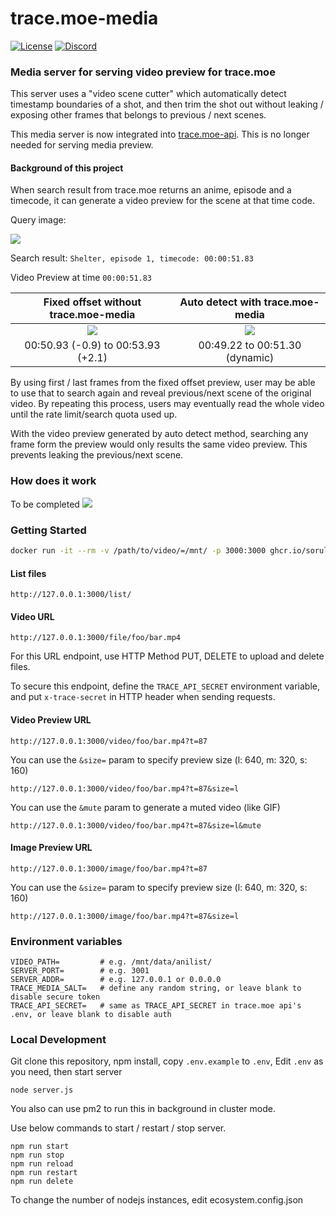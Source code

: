 # trace.moe-media

[![License](https://img.shields.io/github/license/soruly/trace.moe-media.svg?style=flat-square)](https://github.com/soruly/trace.moe-media/blob/master/LICENSE)
[![Discord](https://img.shields.io/discord/437578425767559188.svg?style=flat-square)](https://discord.gg/K9jn6Kj)

### Media server for serving video preview for trace.moe

This server uses a "video scene cutter" which automatically detect timestamp boundaries of a shot, and then trim the shot out without leaking / exposing other frames that belongs to previous / next scenes.

This media server is now integrated into [trace.moe-api](https://github.com/soruly/trace.moe-api). This is no longer needed for serving media preview.

#### Background of this project

When search result from trace.moe returns an anime, episode and a timecode, it can generate a video preview for the scene at that time code.

Query image:

![](https://images.plurk.com/3F4Mg666qw78rImF7DR2SG.jpg)

Search result: `Shelter, episode 1, timecode: 00:00:51.83`

Video Preview at time `00:00:51.83`

|           Fixed offset without trace.moe-media           |             Auto detect with trace.moe-media             |
| :------------------------------------------------------: | :------------------------------------------------------: |
| ![](https://images.plurk.com/7lURadxyYVrvPl52M7mm3G.gif) | ![](https://images.plurk.com/2mcJxwtMJFSVhLQ8XDUYI3.gif) |
|            00:50.93 (-0.9) to 00:53.93 (+2.1)            |              00:49.22 to 00:51.30 (dynamic)              |

By using first / last frames from the fixed offset preview, user may be able to use that to search again and reveal previous/next scene of the original video. By repeating this process, users may eventually read the whole video until the rate limit/search quota used up.

With the video preview generated by auto detect method, searching any frame form the preview would only results the same video preview. This prevents leaking the previous/next scene.

### How does it work

To be completed
![](https://images.plurk.com/2NDcHsv4PFLWX5q64zHts7.jpg)

### Getting Started

```bash
docker run -it --rm -v /path/to/video/=/mnt/ -p 3000:3000 ghcr.io/soruly/trace.moe-media:latest
```

#### List files

```
http://127.0.0.1:3000/list/
```

#### Video URL

```
http://127.0.0.1:3000/file/foo/bar.mp4
```

For this URL endpoint, use HTTP Method PUT, DELETE to upload and delete files.

To secure this endpoint, define the `TRACE_API_SECRET` environment variable, and put `x-trace-secret` in HTTP header when sending requests.

#### Video Preview URL

```
http://127.0.0.1:3000/video/foo/bar.mp4?t=87
```

You can use the `&size=` param to specify preview size (l: 640, m: 320, s: 160)

```
http://127.0.0.1:3000/video/foo/bar.mp4?t=87&size=l
```

You can use the `&mute` param to generate a muted video (like GIF)

```
http://127.0.0.1:3000/video/foo/bar.mp4?t=87&size=l&mute
```

#### Image Preview URL

```
http://127.0.0.1:3000/image/foo/bar.mp4?t=87
```

You can use the `&size=` param to specify preview size (l: 640, m: 320, s: 160)

```
http://127.0.0.1:3000/image/foo/bar.mp4?t=87&size=l
```

### Environment variables

```
VIDEO_PATH=         # e.g. /mnt/data/anilist/
SERVER_PORT=        # e.g. 3001
SERVER_ADDR=        # e.g. 127.0.0.1 or 0.0.0.0
TRACE_MEDIA_SALT=   # define any random string, or leave blank to disable secure token
TRACE_API_SECRET=   # same as TRACE_API_SECRET in trace.moe api's .env, or leave blank to disable auth
```

### Local Development

Git clone this repository, npm install, copy `.env.example` to `.env`, Edit `.env` as you need, then start server

```
node server.js
```

You also can use pm2 to run this in background in cluster mode.

Use below commands to start / restart / stop server.

```
npm run start
npm run stop
npm run reload
npm run restart
npm run delete
```

To change the number of nodejs instances, edit ecosystem.config.json
